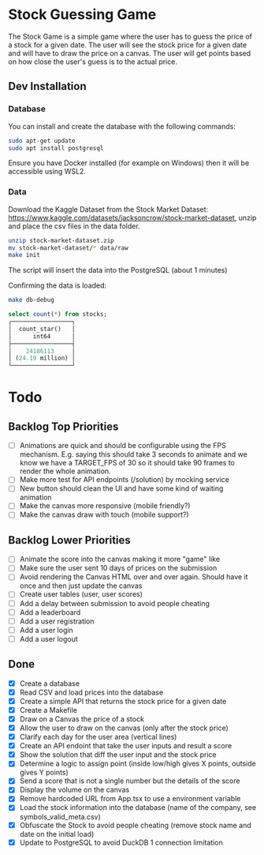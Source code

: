 # Stock Guessing Game
The Stock Game is a simple game where the user has to guess the price of a stock for a given date. The user will see the stock price for a given date and will have to draw the price on a canvas. The user will get points based on how close the user's guess is to the actual price.

## Dev Installation

### Database

You can install and create the database with the following commands:

```sh
sudo apt-get update 
sudo apt install postgresql
```

Ensure you have Docker installed (for example on Windows) then it will be accessible using WSL2.

### Data

Download the Kaggle Dataset from the Stock Market Dataset: https://www.kaggle.com/datasets/jacksoncrow/stock-market-dataset, unzip and place the csv files in the data folder.

```sh
unzip stock-market-dataset.zip
mv stock-market-dataset/* data/raw
make init
```

The script will insert the data into the PostgreSQL (about 1 minutes)

Confirming the data is loaded:

```sh
make db-debug
```

```sql
select count(*) from stocks;
┌─────────────────┐
│  count_star()   │
│      int64      │
├─────────────────┤
│    24186113     │
│ (24.19 million) │
└─────────────────┘
```

# Todo

## Backlog Top Priorities

- [ ] Animations are quick and should be configurable using the FPS mechanism. E.g. saying this should take 3 seconds to animate and we know we have a TARGET_FPS of 30 so it should take  90 frames to render the whole animation.
- [ ] Make more test for API endpoints (/solution) by mocking service
- [ ] New button should clean the UI and have some kind of waiting animation
- [ ] Make the canvas more responsive (mobile friendly?)
- [ ] Make the canvas draw with touch (mobile support?)

## Backlog Lower Priorities
- [ ] Animate the score into the canvas making it more "game" like
- [ ] Make sure the user sent 10 days of prices on the submission
- [ ] Avoid rendering the Canvas HTML over and over again. Should have it once and then just update the canvas
- [ ] Create user tables (user, user scores)
- [ ] Add a delay between submission to avoid people cheating
- [ ] Add a leaderboard
- [ ] Add a user registration
- [ ] Add a user login
- [ ] Add a user logout

## Done

- [x] Create a database
- [x] Read CSV and load prices into the database
- [x] Create a simple API that returns the stock price for a given date
- [x] Create a Makefile
- [x] Draw on a Canvas the price of a stock
- [x] Allow the user to draw on the canvas (only after the stock price)
- [x] Clarify each day for the user area (vertical lines)
- [x] Create an API endoint that take the user inputs and result a score
- [x] Show the solution that diff the user input and the stock price
- [x] Determine a logic to assign point (inside low/high gives X points, outside gives Y points)
- [x] Send a score that is not a single number but the details of the score
- [x] Display the volume on the canvas
- [x] Remove hardcoded URL from App.tsx to use a environment variable
- [x] Load the stock information into the database (name of the company, see symbols_valid_meta.csv)
- [x] Obfuscate the Stock to avoid people cheating (remove stock name and date on the initial load)
- [x] Update to PostgreSQL to avoid DuckDB 1 connection limitation